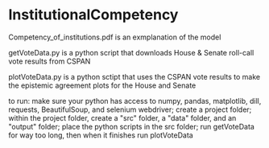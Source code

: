 # InstitutionalCompetency

Competency_of_institutions.pdf is an exmplanation of the model

getVoteData.py is a python script that downloads House & Senate roll-call vote results from CSPAN

plotVoteData.py is a python sctipt that uses the CSPAN vote results to make the epistemic agreement plots for the House and Senate


to run:
make sure your python has access to numpy, pandas, matplotlib, dill, requests, BeautifulSoup, and selenium webdriver; create a project folder; within the project folder, create a "src" folder, a "data" folder, and an "output" folder; 
place the python scripts in the src folder; run getVoteData for way too long, then when it finishes run plotVoteData
 
